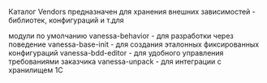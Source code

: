 Каталог Vendors
предназначен для хранения внешних зависимостей - библиотек, конфигураций и т.для

модули по умолчанию
vanessa-behavior - для разработки через поведение
vanessa-base-init - для создания эталонных фиксированных конфигураций
vanessa-bdd-editor - для удобного управления требованиями заказчика
vanessa-unpack - для интеграции с хранилищем 1С